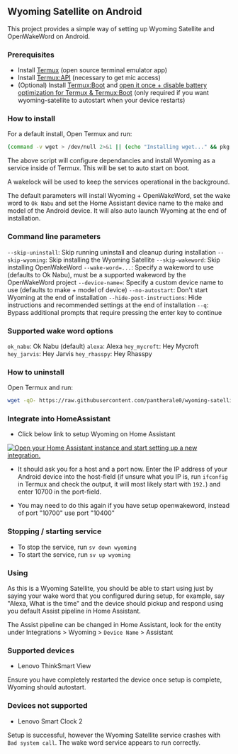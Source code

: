 ## Wyoming Satellite on Android

This project provides a simple way of setting up Wyoming Satellite and OpenWakeWord on Android.

### Prerequisites

- Install [Termux](https://github.com/termux/termux-app) (open source terminal emulator app)
- Install [Termux:API](https://github.com/termux/termux-api) (necessary to get mic access)
- (Optional) Install [Termux:Boot](https://github.com/termux/termux-boot) and [open it once + disable battery optimization for Termux & Termux:Boot](https://wiki.termux.com/wiki/Termux:Boot) (only required if you want wyoming-satellite to autostart when your device restarts)

### How to install

For a default install, Open Termux and run:

``` Bash
(command -v wget > /dev/null 2>&1 || (echo "Installing wget..." && pkg install -y wget)) && bash <(wget -qO- https://raw.githubusercontent.com/pantherale0/wyoming-satellite-termux/refs/heads/main/install.sh)

```

The above script will configure dependancies and install Wyoming as a service inside of Termux. This will be set to auto start on boot.

A wakelock will be used to keep the services operational in the background.

The default parameters will install Wyoming + OpenWakeWord, set the wake word to `Ok Nabu` and set the Home Assistant device name to the make and model of the Android device. It will also auto launch Wyoming at the end of installation.

### Command line parameters

`--skip-uninstall`: Skip running uninstall and cleanup during installation
`--skip-wyoming`: Skip installing the Wyoming Satellite
`--skip-wakeword`: Skip installing OpenWakeWord
`--wake-word=...`: Specify a wakeword to use (defaults to Ok Nabu), must be a supported wakeword by the OpenWakeWord project
`--device-name=`: Specify a custom device name to use (defaults to make + model of device)
`--no-autostart`: Don't start Wyoming at the end of installation
`--hide-post-instructions`: Hide instructions and recommended settings at the end of installation
`--q`: Bypass additional prompts that require pressing the enter key to continue

### Supported wake word options

`ok_nabu`: Ok Nabu (default)
`alexa`: Alexa
`hey_mycroft`: Hey Mycroft
`hey_jarvis`: Hey Jarvis
`hey_rhasspy`: Hey Rhasspy

### How to uninstall

Open Termux and run:

``` Bash
wget -qO- https://raw.githubusercontent.com/pantherale0/wyoming-satellite-termux/refs/heads/main/uninstall.sh | bash
```

### Integrate into HomeAssistant

- Click below link to setup Wyoming on Home Assistant

[![Open your Home Assistant instance and start setting up a new integration.](https://my.home-assistant.io/badges/config_flow_start.svg)](https://my.home-assistant.io/redirect/config_flow_start/?domain=wyoming)

- It should ask you for a host and a port now. Enter the IP address of your Android device into the host-field (if unsure what you IP is, run `ifconfig` in Termux and check the output, it will most likely start with `192.`) and enter 10700 in the port-field.

- You may need to do this again if you have setup openwakeword, instead of port "10700" use port "10400"

### Stopping / starting service

- To stop the service, run `sv down wyoming`
- To start the service, run `sv up wyoming`

### Using

As this is a Wyoming Satellite, you should be able to start using just by saying your wake word that you configured during setup, for example, say "Alexa, What is the time" and the device should pickup and respond using you default Assist pipeline in Home Assistant. 

The Assist pipeline can be changed in Home Assistant, look for the entity under Integrations > Wyoming > `Device Name` > Assistant

### Supported devices

- Lenovo ThinkSmart View

Ensure you have completely restarted the device once setup is complete, Wyoming should autostart.

### Devices not supported

- Lenovo Smart Clock 2

Setup is successful, however the Wyoming Satellite service crashes with `Bad system call`. The wake word service appears to run correctly.
